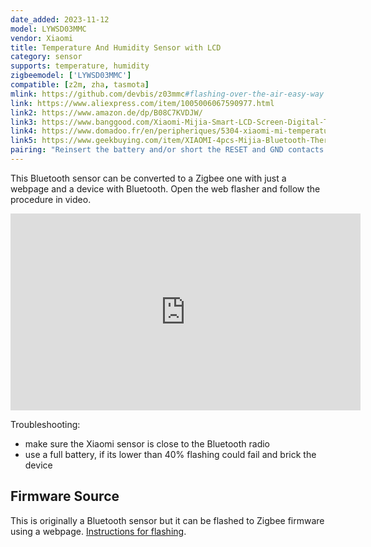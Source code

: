 ```yaml
---
date_added: 2023-11-12
model: LYWSD03MMC
vendor: Xiaomi
title: Temperature And Humidity Sensor with LCD
category: sensor
supports: temperature, humidity
zigbeemodel: ['LYWSD03MMC']
compatible: [z2m, zha, tasmota]
mlink: https://github.com/devbis/z03mmc#flashing-over-the-air-easy-way
link: https://www.aliexpress.com/item/1005006067590977.html
link2: https://www.amazon.de/dp/B08C7KVDJW/
link3: https://www.banggood.com/Xiaomi-Mijia-Smart-LCD-Screen-Digital-Thermometer-2-bluetooth-Temperature-Humidity-Sensor-Moisture-Meter-Mijia-App-p-1977441.html
link4: https://www.domadoo.fr/en/peripheriques/5304-xiaomi-mi-temperature-and-humidity-monitor-2-6934177717079.html
link5: https://www.geekbuying.com/item/XIAOMI-4pcs-Mijia-Bluetooth-Thermometer-Hygrometer-2-White-425423.html
pairing: "Reinsert the battery and/or short the RESET and GND contacts above the battery for 3 seconds."
---
```


This Bluetooth sensor can be converted to a Zigbee one with just a webpage and a device with Bluetooth. Open the web flasher and follow the procedure in video.

<iframe width="560" height="315" src="https://www.youtube-nocookie.com/embed/KO_fWBtoHq8?si=beaEVLiJ-b9rNWbO" title="YouTube video player" frameborder="0" allow="accelerometer; autoplay; clipboard-write; encrypted-media; gyroscope; picture-in-picture; web-share" allowfullscreen></iframe>

Troubleshooting:

- make sure the Xiaomi sensor is close to the Bluetooth radio
- use a full battery, if its lower than 40% flashing could fail and brick the device

## Firmware Source

This is originally a Bluetooth sensor but it can be flashed to Zigbee firmware using a webpage.  [Instructions for flashing](https://github.com/devbis/z03mmc).